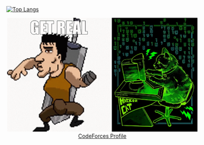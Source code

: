 [![Top Langs](https://github-readme-stats.vercel.app/api/top-langs/?username=AlanAcosta460&langs_count=9&theme=aura&hide=papyrus&layout=compact&card_width=500)](https://github.com/anuraghazra/github-readme-stats)

<div align="center">
  <img src="get-real.gif" alt="animated" height='300'/>
  <img src="hackerCat.jpg" alt="image" height="300"/>
</div>

<div align="center">
  <a href="https://codeforces.com/profile/AlanAcosta">CodeForces Profile</a>
  
</div>
